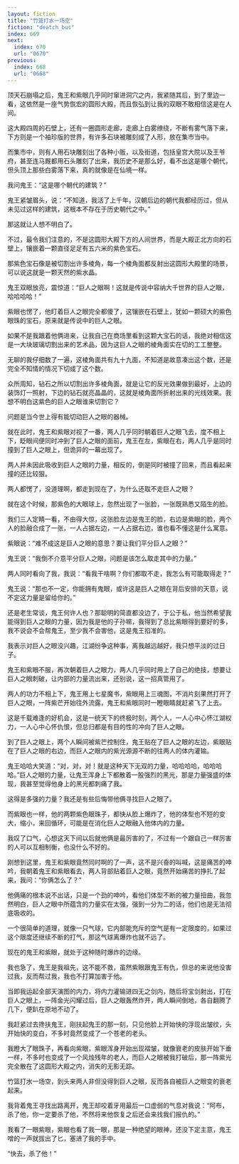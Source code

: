 ```yaml
---
layout: fiction
title: "竹篮打水一场空"
fiction: "deatch_bus"
index: 669
next:
  index: 670
  url: "0670"
previous:
  index: 668
  url: "0668"
---
```

顶天石崩塌之后，鬼王和紫眼几乎同时窜进洞穴之内，我紧随其后，到了里边一看，这依然是一座气势恢宏的圆形大殿，而且恢弘到让我的双眼不敢相信这是在人间。

这大殿四周的石壁上，还有一圈圆形走廊，走廊上白雾缭绕，不断有雾气落下来，下方则是一个袖珍版的世界，有许多石块被雕刻成了人形，放在集市当中。

而集市中，则有人用石块雕刻出了各种小贩，以及街道，包括皇宫大院以及王爷府，甚至连马厩都用石头雕刻了出来，我历史不是那么好，看不出这是哪个朝代，但头顶上那些白雾落下来，真的就像是在仙境一样。

我问鬼王：“这是哪个朝代的建筑？”

鬼王紧皱眉头，说：“不知道，我活了上千年，汉朝后边的朝代我都经历过，但从未见过这样的建筑，这根本不存在于历史朝代之中。”

那这就让人想不明白了。

不过，最令我们注意的，不是这圆形大殿下方的人间世界，而是大殿正北方向的石壁上，镶嵌着一颗直径足足有五六米的紫色宝石。

那紫色宝石像是被切割出许多棱角，每一个棱角面都反射出这圆形大殿里的场景，可以说这就是一颗天然的紫水晶。

鬼王双眼放亮，震惊道：“巨人之眼啊！这就是传说中容纳大千世界的巨人之眼，哈哈哈哈！”

紫眼也愣了，他盯着巨人之眼完全都傻了，这镶嵌在石壁上，犹如一颗硕大的紫色眼珠的宝石，原来就是传说中的巨人之眼。

如果不是我跟着他俩进来，让我自己在商场里看到这颗大宝石的话，我绝对相信这是一大块玻璃切割出来的艺术品，因为这巨人之眼的棱角面实在切的工工整整。

无聊的我仔细数了一遍，这棱角面共有九十九面，不知道是故意凑出这个数，还是完全不知情的情况下切成了这个数。

众所周知，钻石之所以切割出许多棱角面，就是让它的反光效果做到最好，上边的装饰灯一照射，下边的钻石就亮晶晶的，这就是棱角面所折射出来的光线效果。我想不明白这紫色的巨人之眼谁来切割它？

问题是当今世上得有能切动巨人之眼的器械。

就在此时，鬼王和紫眼对视了一番，两人几乎同时朝着巨人之眼飞去，度不相上下，眨眼间便同时冲到了巨人之眼的面前，鬼王在左，紫眼在右，两人几乎是同时撞到了巨人之眼上，但诡异的一幕出现了。

两人并未因此吸收到巨人之眼的力量，相反的，倒是同时被撞了回来，而且看起来撞的还比较狠。

两人都愣了，没道理啊，都走到现在了，为什么还取不走巨人之眼？

就在这个时候，那紫色的大眼球上，忽然出现了一张脸，一张既熟悉又陌生的脸。

我们三人定睛一看，不由得大惊，这张脸左边是鬼王的脸，右边是紫眼的脸，两个人的脸融合成了一张，一人占据左边，一人占据右边，谁也看不懂这是什么寓意。

紫眼说：“难不成这是巨人之眼的意思？要让我们平分巨人之眼？”

鬼王说：“我倒不介意平分巨人之眼，问题是该怎么取走其中的力量。”

两人同时看向了我，我说：“看我干啥啊？你们都取不走，我怎么有可能取得走？”

鬼王说：“那也不一定，你能拥有鬼眼，或许这是巨人之眼在背后安排的天意，说不定这力量是留给你的。”

还是老生常谈，鬼王何许人也？那聪明的简直都没边了，于公于私，他当然希望我能得到巨人之眼的力量，因为我是他的子孙嘛，我得到了总比紫眼得到要好的多，我不说会不会帮鬼王，至少我不会害他，这是鬼王掐准的。

我表示对巨人之眼没兴趣，江湖纷争这种事，离我越远越好，我只想平淡的过日子。

鬼王和紫眼不服，再次朝着巨人之眼力，两人几乎同时用上了自己的绝技，想要让巨人之眼刺破，让内部的力量流出来，还别说，这一招真管用了。

两人的功力不相上下，鬼王用上七星魔书，紫眼用上三魂图，不消片刻果然打开了巨人之眼，一阵紫芒开始往外流露，鬼王和紫眼同时一瞪眼睛就赶紧飞了上去。

这是千载难逢的好机会，这是一统天下的终极时刻，两个人，一人心中心怀江湖权力，一人心中心怀仇恨，但总归都是有目的性的冲向了巨人之眼。

到了巨人之眼上，两个人瞬间被紫芒控制住，鬼王贴在了巨人之眼的左边，紫眼贴在了巨人之眼的右边，而巨人之眼内的紫光源源不断的往两人的体内灌输。

鬼王哈哈大笑道：“对，对，对！就是这种天下无双的力量，哈哈哈哈，哈哈哈哈。”巨人之眼的力量，让鬼王浑身上下都散着一股强烈的黑光，那是力量强盛的体现，我甚至觉得他身上的黑光都刺痛了我。

这得是多强的力量？我还是有些后悔带他俩寻找巨人之眼了。

而紫眼也一样，他的两颗紫色眼珠子，都快从脸上爆炸了，他的体型也不短的变大，缩小，来回循环，可能是在消化巨人之眼融入他体内的力量。

我叹了口气，心想这天下间以后就他俩是最厉害的了，不过有一个跟自己一样厉害的人可以互相制衡，也没什么不好的。

刚想到这里，鬼王和紫眼竟然同时啊的了一声，这不是兴奋的叫喊，这是痛苦的呻吟，我朝着鬼王和紫眼看去，两人背部贴着巨人之眼，竟然开始痛苦的挣扎了起来，我问：“你俩怎么了？”

他俩痛的根本说不出话，只是一个劲的呻吟，看他们体型不断的被力量扭曲，我忽然明白，巨人之眼中所蕴含的力量实在太强，强到一分为二的话，他们也是无法彻底吸收的。

一个很简单的道理，就像一只气球，它内部能充斥的空气是有一定限度的，如果过这个限度还继续不断的打气，那这气球离爆炸也就不远了。

现在的鬼王和紫眼，就处于这种随时爆炸的边缘。

我也急了，鬼王是我祖先，这不能不救，虽然紫眼跟鬼王有仇，但总的来说他没害过我，反而帮过我，我也不打算加害于他。

当即我运起全部天演图的内力，将内力灌输进四无之剑内，随后将宝剑射出，打在巨人之眼上，一阵金光闪耀过后，巨人之眼轰然炸开，两人瞬间倒地，各自翻腾了几下，便趴在原地不动了。

我赶紧过去搀扶鬼王，刚扶起鬼王的那一刻，只见他脸上开始快的浮现出皱纹，头开始快的变白，不多时竟然变成了一个苍老的老头。

我瞪大了眼珠子，再看向紫眼，紫眼浑身开始出现褶皱，就像衰老的皮肤开始下垂一样，不多时也变成了一个风烛残年的老人，而巨人之眼被我打破后，那一阵紫光完全散在了这圆形大殿之内，消失的无影无踪。

竹篮打水一场空，到头来两人非但没得到巨人之眼，反而各自被巨人之眼变的衰老起来。

我背着鬼王寻找出路离开，鬼王却咬着牙用最后一口虚弱的气息对我说：“阿布，杀了他，你一定要杀了他，不然将来他恢复之后还会来找我们报仇的。”

我看了一眼紫眼，紫眼也看了我一眼，那是一种绝望的眼神，还没下定主意，鬼王噌的一声就拔出了匕，塞进了我的手中。

“快去，杀了他！”